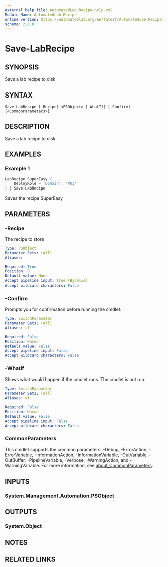 ```yaml
---
external help file: AutomatedLab.Recipe-help.xml
Module Name: AutomatedLab.Recipe
online version: https://automatedlab.org/en/latest/AutomatedLab.Recipe/en-us/Save-LabRecipe
schema: 2.0.0
---
```


# Save-LabRecipe

## SYNOPSIS
Save a lab recipe to disk

## SYNTAX

```
Save-LabRecipe [-Recipe] <PSObject> [-WhatIf] [-Confirm] [<CommonParameters>]
```

## DESCRIPTION
Save a lab recipe to disk

## EXAMPLES

### Example 1
```powershell
LabRecipe SuperEasy {
    DeployRole = 'Domain', 'PKI'
} | Save-LabRecipe
```

Saves the recipe SuperEasy

## PARAMETERS

### -Recipe
The recipe to store

```yaml
Type: PSObject
Parameter Sets: (All)
Aliases:

Required: True
Position: 0
Default value: None
Accept pipeline input: True (ByValue)
Accept wildcard characters: False
```

### -Confirm
Prompts you for confirmation before running the cmdlet.

```yaml
Type: SwitchParameter
Parameter Sets: (All)
Aliases: cf

Required: False
Position: Named
Default value: False
Accept pipeline input: False
Accept wildcard characters: False
```

### -WhatIf
Shows what would happen if the cmdlet runs.
The cmdlet is not run.

```yaml
Type: SwitchParameter
Parameter Sets: (All)
Aliases: wi

Required: False
Position: Named
Default value: False
Accept pipeline input: False
Accept wildcard characters: False
```

### CommonParameters
This cmdlet supports the common parameters: -Debug, -ErrorAction, -ErrorVariable, -InformationAction, -InformationVariable, -OutVariable, -OutBuffer, -PipelineVariable, -Verbose, -WarningAction, and -WarningVariable. For more information, see [about_CommonParameters](http://go.microsoft.com/fwlink/?LinkID=113216).

## INPUTS

### System.Management.Automation.PSObject
## OUTPUTS

### System.Object
## NOTES

## RELATED LINKS

